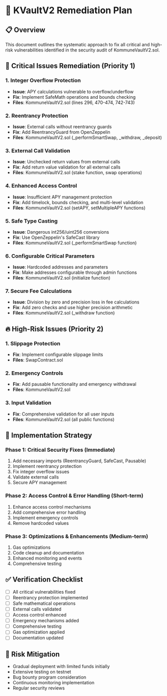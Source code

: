 # 🔧 KVaultV2 Remediation Plan

## 📋 Overview
This document outlines the systematic approach to fix all critical and high-risk vulnerabilities identified in the security audit of KommuneVaultV2.sol.

## 🚨 Critical Issues Remediation (Priority 1)

### 1. Integer Overflow Protection
- **Issue**: APY calculations vulnerable to overflow/underflow
- **Fix**: Implement SafeMath operations and bounds checking
- **Files**: KommuneVaultV2.sol (lines 296, 470-474, 742-743)

### 2. Reentrancy Protection
- **Issue**: External calls without reentrancy guards
- **Fix**: Add ReentrancyGuard from OpenZeppelin
- **Files**: KommuneVaultV2.sol (_performSmartSwap, _withdraw, _deposit)

### 3. External Call Validation
- **Issue**: Unchecked return values from external calls
- **Fix**: Add return value validation for all external calls
- **Files**: KommuneVaultV2.sol (stake function, swap operations)

### 4. Enhanced Access Control
- **Issue**: Insufficient APY management protection
- **Fix**: Add timelock, bounds checking, and multi-level validation
- **Files**: KommuneVaultV2.sol (setAPY, setMultipleAPY functions)

### 5. Safe Type Casting
- **Issue**: Dangerous int256/uint256 conversions
- **Fix**: Use OpenZeppelin's SafeCast library
- **Files**: KommuneVaultV2.sol (_performSmartSwap function)

### 6. Configurable Critical Parameters
- **Issue**: Hardcoded addresses and parameters
- **Fix**: Make addresses configurable through admin functions
- **Files**: KommuneVaultV2.sol (initialize function)

### 7. Secure Fee Calculations
- **Issue**: Division by zero and precision loss in fee calculations
- **Fix**: Add zero checks and use higher precision arithmetic
- **Files**: KommuneVaultV2.sol (_withdraw function)

## 🔥 High-Risk Issues (Priority 2)

### 1. Slippage Protection
- **Fix**: Implement configurable slippage limits
- **Files**: SwapContract.sol

### 2. Emergency Controls
- **Fix**: Add pausable functionality and emergency withdrawal
- **Files**: KommuneVaultV2.sol

### 3. Input Validation
- **Fix**: Comprehensive validation for all user inputs
- **Files**: KommuneVaultV2.sol (all public functions)

## 📝 Implementation Strategy

### Phase 1: Critical Security Fixes (Immediate)
1. Add necessary imports (ReentrancyGuard, SafeCast, Pausable)
2. Implement reentrancy protection
3. Fix integer overflow issues
4. Validate external calls
5. Secure APY management

### Phase 2: Access Control & Error Handling (Short-term)
1. Enhance access control mechanisms
2. Add comprehensive error handling
3. Implement emergency controls
4. Remove hardcoded values

### Phase 3: Optimizations & Enhancements (Medium-term)
1. Gas optimizations
2. Code cleanup and documentation
3. Enhanced monitoring and events
4. Comprehensive testing

## ✅ Verification Checklist

- [ ] All critical vulnerabilities fixed
- [ ] Reentrancy protection implemented
- [ ] Safe mathematical operations
- [ ] External calls validated
- [ ] Access control enhanced
- [ ] Emergency mechanisms added
- [ ] Comprehensive testing
- [ ] Gas optimization applied
- [ ] Documentation updated

## 🚧 Risk Mitigation

- Gradual deployment with limited funds initially
- Extensive testing on testnet
- Bug bounty program consideration
- Continuous monitoring implementation
- Regular security reviews